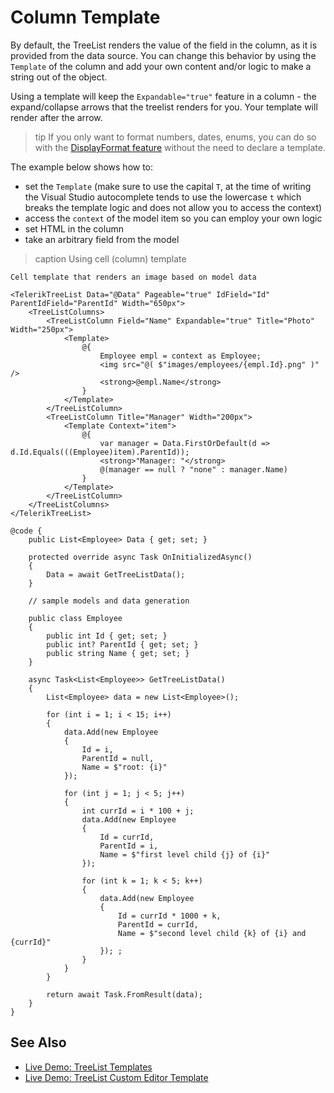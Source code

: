 
# Column Template

By default, the TreeList renders the value of the field in the column, as it is provided from the data source. You can change this behavior by using the `Template` of the column and add your own content and/or logic to make a string out of the object.

Using a template will keep the `Expandable="true"` feature in a column - the expand/collapse arrows that the treelist renders for you. Your template will render after the arrow.

>tip If you only want to format numbers, dates, enums, you can do so with the [DisplayFormat feature](slug:treelist-columns-displayformat) without the need to declare a template.

The example below shows how to:

* set the `Template` (make sure to use the capital `T`, at the time of writing the Visual Studio autocomplete tends to use the lowercase `t` which breaks the template logic and does not allow you to access the context)
* access the `context` of the model item so you can employ your own logic
* set HTML in the column
* take an arbitrary field from the model

>caption Using cell (column) template

````RAZOR
Cell template that renders an image based on model data

<TelerikTreeList Data="@Data" Pageable="true" IdField="Id" ParentIdField="ParentId" Width="650px">
    <TreeListColumns>
        <TreeListColumn Field="Name" Expandable="true" Title="Photo" Width="250px">
            <Template>
                @{
                    Employee empl = context as Employee;
                    <img src="@( $"images/employees/{empl.Id}.png" )" />
                    <strong>@empl.Name</strong>
                }
            </Template>
        </TreeListColumn>
        <TreeListColumn Title="Manager" Width="200px">
            <Template Context="item">
                @{
                    var manager = Data.FirstOrDefault(d => d.Id.Equals(((Employee)item).ParentId));
                    <strong>"Manager: "</strong>
                    @(manager == null ? "none" : manager.Name)
                }
            </Template>
        </TreeListColumn>
    </TreeListColumns>
</TelerikTreeList>

@code {
    public List<Employee> Data { get; set; }

    protected override async Task OnInitializedAsync()
    {
        Data = await GetTreeListData();
    }

    // sample models and data generation

    public class Employee
    {
        public int Id { get; set; }
        public int? ParentId { get; set; }
        public string Name { get; set; }
    }

    async Task<List<Employee>> GetTreeListData()
    {
        List<Employee> data = new List<Employee>();

        for (int i = 1; i < 15; i++)
        {
            data.Add(new Employee
            {
                Id = i,
                ParentId = null,
                Name = $"root: {i}"
            });

            for (int j = 1; j < 5; j++)
            {
                int currId = i * 100 + j;
                data.Add(new Employee
                {
                    Id = currId,
                    ParentId = i,
                    Name = $"first level child {j} of {i}"
                });

                for (int k = 1; k < 5; k++)
                {
                    data.Add(new Employee
                    {
                        Id = currId * 1000 + k,
                        ParentId = currId,
                        Name = $"second level child {k} of {i} and {currId}"
                    }); ;
                }
            }
        }

        return await Task.FromResult(data);
    }
}
````

## See Also

* [Live Demo: TreeList Templates](https://demos.telerik.com/blazor-ui/treelist/templates)
* [Live Demo: TreeList Custom Editor Template](https://demos.telerik.com/blazor-ui/treelist/custom-editor)
